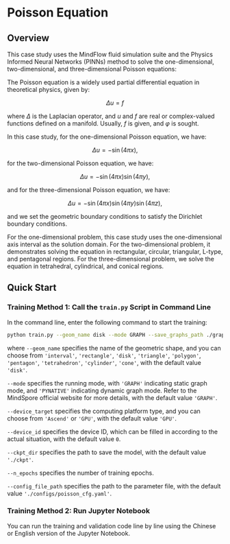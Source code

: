 # Poisson Equation

## Overview

This case study uses the MindFlow fluid simulation suite and the Physics Informed Neural Networks (PINNs) method to solve the one-dimensional, two-dimensional, and three-dimensional Poisson equations:

The Poisson equation is a widely used partial differential equation in theoretical physics, given by:

$$
\Delta u = f
$$

where $\Delta$ is the Laplacian operator, and $u$ and $f$ are real or complex-valued functions defined on a manifold. Usually, $f$ is given, and $\varphi$ is sought.

In this case study, for the one-dimensional Poisson equation, we have:

$$
\Delta u = -\sin(4\pi x),
$$

for the two-dimensional Poisson equation, we have:

$$
\Delta u = -\sin(4\pi x)\sin(4\pi y),
$$

and for the three-dimensional Poisson equation, we have:

$$
\Delta u = -\sin(4\pi x)\sin(4\pi y)\sin(4\pi z),
$$

and we set the geometric boundary conditions to satisfy the Dirichlet boundary conditions.

For the one-dimensional problem, this case study uses the one-dimensional axis interval as the solution domain. For the two-dimensional problem, it demonstrates solving the equation in rectangular, circular, triangular, L-type, and pentagonal regions. For the three-dimensional problem, we solve the equation in tetrahedral, cylindrical, and conical regions.

## Quick Start

### Training Method 1: Call the `train.py` Script in Command Line

In the command line, enter the following command to start the training:

```bash
python train.py --geom_name disk --mode GRAPH --save_graphs_path ./graphs --device_target GPU --device_id 0 --config_file_path ./poisson_cfg.yaml
```

where `--geom_name` specifies the name of the geometric shape, and you can choose from `'interval'`, `'rectangle'`, `'disk'`, `'triangle'`, `'polygon'`, `'pentagon'`, `'tetrahedron'`, `'cylinder'`, `'cone'`, with the default value `'disk'`.

`--mode` specifies the running mode, with `'GRAPH'` indicating static graph mode, and `'PYNATIVE'` indicating dynamic graph mode. Refer to the MindSpore official website for more details, with the default value `'GRAPH'`.

`--device_target` specifies the computing platform type, and you can choose from `'Ascend'` or `'GPU'`, with the default value `'GPU'`.

`--device_id` specifies the device ID, which can be filled in according to the actual situation, with the default value `0`.

`--ckpt_dir` specifies the path to save the model, with the default value `'./ckpt'`.

`--n_epochs` specifies the number of training epochs.

`--config_file_path` specifies the path to the parameter file, with the default value `'./configs/poisson_cfg.yaml'`.

### Training Method 2: Run Jupyter Notebook

You can run the training and validation code line by line using the Chinese or English version of the Jupyter Notebook.
